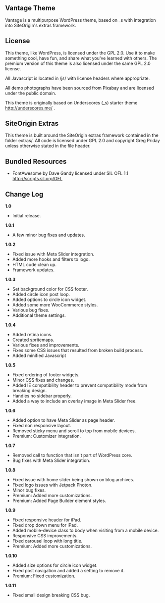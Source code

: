 Vantage Theme
---------------
Vantage is a multipurpose WordPress theme, based on _s with integration into SiteOrigin's extras framework.


License
---------------
This theme, like WordPress, is licensed under the GPL 2.0. Use it to make something cool, have fun, and share what you've learned with others. The premium version of this theme is also licensed under the same GPL 2.0 license.

All Javascript is located in /js/ with license headers where appropriate.

All demo photographs have been sourced from Pixabay and are licensed under the public domain.

This theme is originally based on Underscores (_s) starter theme http://underscores.me/ .


SiteOrigin Extras
---------------
This theme is built around the SiteOrigin extras framework contained in the folder extras/. All code is licensed under GPL 2.0 and copyright Greg Priday unless otherwise stated in the file header.


Bundled Resources
---------------
* FontAwesome by Dave Gandy licensed under SIL OFL 1.1 <http://scripts.sil.org/OFL>


Change Log
---------------

**1.0**
* Initial release.

**1.0.1**
* A few minor bug fixes and updates.

**1.0.2**
* Fixed issue with Meta Slider integration.
* Added more hooks and filters to logo.
* HTML code clean up.
* Framework updates.

**1.0.3**
* Set background color for CSS footer.
* Added circle icon post loop.
* Added options to circle icon widget.
* Added some more WooCommerce styles.
* Various bug fixes.
* Additional theme settings.

**1.0.4**
* Added retina icons.
* Created spritemaps.
* Various fixes and improvements.
* Fixes some CSS issues that resulted from broken build process.
* Added minified Javascript

**1.0.5**
* Fixed ordering of footer widgets.
* Minor CSS fixes and changes.
* Added IE compatibility header to prevent compatibility mode from breaking design.
* Handles no sidebar properly.
* Added a way to include an overlay image in Meta Slider free.

**1.0.6**
* Added option to have Meta Slider as page header.
* Fixed non responsive layout.
* Removed sticky menu and scroll to top from mobile devices.
* Premium: Customizer integration.

**1.0.7**
* Removed call to function that isn't part of WordPress core.
* Bug fixes with Meta Slider integration.

**1.0.8**
* Fixed issue with home slider being shown on blog archives.
* Fixed logo issues with Jetpack Photon.
* Minor bug fixes.
* Premium: Added more customizations.
* Premium: Added Page Builder element styles.

**1.0.9**
* Fixed responsive header for iPad.
* Fixed drop down menu for iPad.
* Added mobile-device class to body when visiting from a mobile device.
* Responsive CSS improvements.
* Fixed carousel loop with long title.
* Premium: Added more customizations.

**1.0.10**
* Added size options for circle icon widget.
* Fixed post navigation and added a setting to remove it.
* Premium: Fixed customization.

**1.0.11**
* Fixed small design breaking CSS bug.